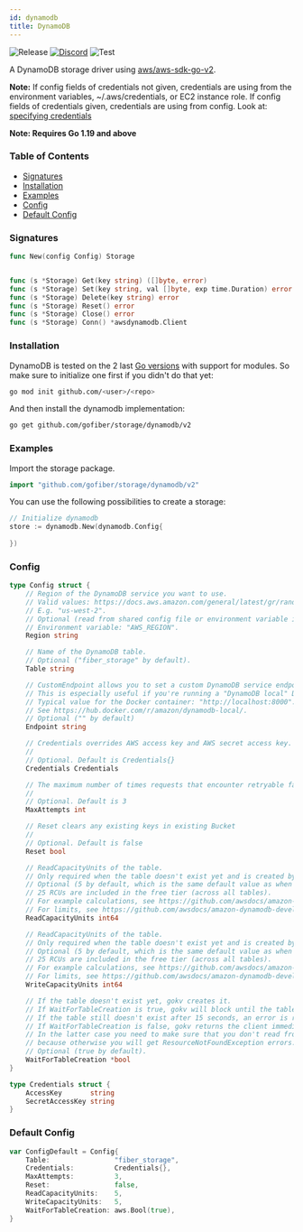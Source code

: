 ```yaml
---
id: dynamodb
title: DynamoDB
---
```


![Release](https://img.shields.io/github/v/tag/gofiber/storage?filter=dynamodb*)
[![Discord](https://img.shields.io/discord/704680098577514527?style=flat&label=%F0%9F%92%AC%20discord&color=00ACD7)](https://gofiber.io/discord)
![Test](https://img.shields.io/github/actions/workflow/status/gofiber/storage/test-dynamodb.yml?label=Tests)

A DynamoDB storage driver using [aws/aws-sdk-go-v2](https://github.com/aws/aws-sdk-go-v2).

**Note:** If config fields of credentials not given, credentials are using from the environment variables, ~/.aws/credentials, or EC2 instance role. If config fields of credentials given, credentials are using from config. Look at: [specifying credentials](https://aws.github.io/aws-sdk-go-v2/docs/configuring-sdk/#specifying-credentials)

**Note: Requires Go 1.19 and above**

### Table of Contents
- [Signatures](#signatures)
- [Installation](#installation)
- [Examples](#examples)
- [Config](#config)
- [Default Config](#default-config)


### Signatures
```go
func New(config Config) Storage


func (s *Storage) Get(key string) ([]byte, error)
func (s *Storage) Set(key string, val []byte, exp time.Duration) error
func (s *Storage) Delete(key string) error
func (s *Storage) Reset() error
func (s *Storage) Close() error
func (s *Storage) Conn() *awsdynamodb.Client
```

### Installation
DynamoDB is tested on the 2 last [Go versions](https://golang.org/dl/) with support for modules. So make sure to initialize one first if you didn't do that yet:
```bash
go mod init github.com/<user>/<repo>
```
And then install the dynamodb implementation:
```bash
go get github.com/gofiber/storage/dynamodb/v2
```

### Examples
Import the storage package.
```go
import "github.com/gofiber/storage/dynamodb/v2"
```

You can use the following possibilities to create a storage:
```go
// Initialize dynamodb
store := dynamodb.New(dynamodb.Config{
	
})
```

### Config
```go
type Config struct {
	// Region of the DynamoDB service you want to use.
	// Valid values: https://docs.aws.amazon.com/general/latest/gr/rande.html#ddb_region.
	// E.g. "us-west-2".
	// Optional (read from shared config file or environment variable if not set).
	// Environment variable: "AWS_REGION".
	Region string

	// Name of the DynamoDB table.
	// Optional ("fiber_storage" by default).
	Table string

	// CustomEndpoint allows you to set a custom DynamoDB service endpoint.
	// This is especially useful if you're running a "DynamoDB local" Docker container for local testing.
	// Typical value for the Docker container: "http://localhost:8000".
	// See https://hub.docker.com/r/amazon/dynamodb-local/.
	// Optional ("" by default)
	Endpoint string

	// Credentials overrides AWS access key and AWS secret access key. Not recommended.
	//
	// Optional. Default is Credentials{}
	Credentials Credentials

	// The maximum number of times requests that encounter retryable failures should be attempted.
	//
	// Optional. Default is 3
	MaxAttempts int

	// Reset clears any existing keys in existing Bucket
	//
	// Optional. Default is false
	Reset bool

	// ReadCapacityUnits of the table.
	// Only required when the table doesn't exist yet and is created by gokv.
	// Optional (5 by default, which is the same default value as when creating a table in the web console)
	// 25 RCUs are included in the free tier (across all tables).
	// For example calculations, see https://github.com/awsdocs/amazon-dynamodb-developer-guide/blob/c420420a59040c5b3dd44a6e59f7c9e55fc922ef/doc_source/HowItWorks.ProvisionedThroughput.
	// For limits, see https://github.com/awsdocs/amazon-dynamodb-developer-guide/blob/c420420a59040c5b3dd44a6e59f7c9e55fc922ef/doc_source/Limits.md#capacity-units-and-provisioned-throughput.md#provisioned-throughput.
	ReadCapacityUnits int64

	// ReadCapacityUnits of the table.
	// Only required when the table doesn't exist yet and is created by gokv.
	// Optional (5 by default, which is the same default value as when creating a table in the web console)
	// 25 RCUs are included in the free tier (across all tables).
	// For example calculations, see https://github.com/awsdocs/amazon-dynamodb-developer-guide/blob/c420420a59040c5b3dd44a6e59f7c9e55fc922ef/doc_source/HowItWorks.ProvisionedThroughput.
	// For limits, see https://github.com/awsdocs/amazon-dynamodb-developer-guide/blob/c420420a59040c5b3dd44a6e59f7c9e55fc922ef/doc_source/Limits.md#capacity-units-and-provisioned-throughput.md#provisioned-throughput.
	WriteCapacityUnits int64

	// If the table doesn't exist yet, gokv creates it.
	// If WaitForTableCreation is true, gokv will block until the table is created, with a timeout of 15 seconds.
	// If the table still doesn't exist after 15 seconds, an error is returned.
	// If WaitForTableCreation is false, gokv returns the client immediately.
	// In the latter case you need to make sure that you don't read from or write to the table before it's created,
	// because otherwise you will get ResourceNotFoundException errors.
	// Optional (true by default).
	WaitForTableCreation *bool
}

type Credentials struct {
	AccessKey       string
	SecretAccessKey string
}

```

### Default Config
```go
var ConfigDefault = Config{
	Table:                "fiber_storage",
	Credentials:          Credentials{},
	MaxAttempts:          3,
	Reset:                false,
	ReadCapacityUnits:    5,
	WriteCapacityUnits:   5,
	WaitForTableCreation: aws.Bool(true),
}
```
